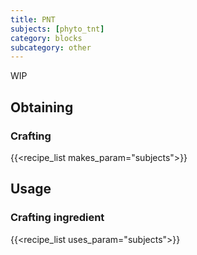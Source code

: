 ```yaml
---
title: PNT
subjects: [phyto_tnt]
category: blocks
subcategory: other
---
```


WIP

Obtaining
---------

### Crafting
{{<recipe_list makes_param="subjects">}}

Usage
-----

### Crafting ingredient
{{<recipe_list uses_param="subjects">}}